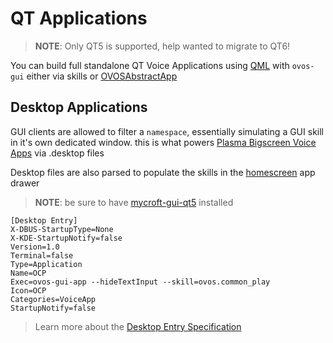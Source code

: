 # QT Applications

> **NOTE**: Only QT5 is supported, help wanted to migrate to QT6! 

You can build full standalone QT Voice Applications using [QML](https://openvoiceos.github.io/ovos-technical-manual/qt5/) with `ovos-gui` either via skills or [OVOSAbstractApp]()

## Desktop Applications

GUI clients are allowed to filter a `namespace`, essentially simulating a GUI skill in it's own dedicated window. this
is what powers [Plasma Bigscreen Voice Apps](https://plasma-bigscreen.org/docs/develop/) via .desktop files

Desktop files are also parsed to populate the skills in the [homescreen](https://github.com/OpenVoiceOS/skill-ovos-homescreen) app drawer

> **NOTE**: be sure to have [mycroft-gui-qt5](https://github.com/OpenVoiceOS/mycroft-gui-qt5) installed

```
[Desktop Entry]
X-DBUS-StartupType=None
X-KDE-StartupNotify=false
Version=1.0
Terminal=false
Type=Application
Name=OCP
Exec=ovos-gui-app --hideTextInput --skill=ovos.common_play
Icon=OCP
Categories=VoiceApp
StartupNotify=false
```

> Learn more about the [Desktop Entry Specification](https://specifications.freedesktop.org/desktop-entry-spec/desktop-entry-spec-latest.html)

